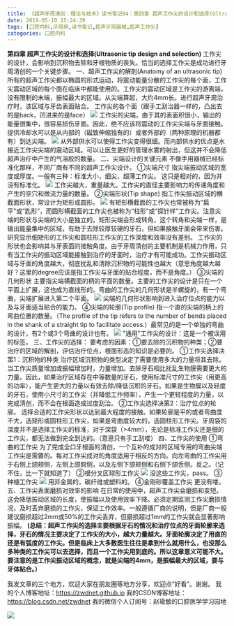 ```yaml
---
title: 《超声牙周清创：理论与技术》读书笔记04：第四章 超声工作尖的设计和选择(Ultrasonic tip design and selection)
date: 2019-05-10 15:24:39
tags: [口腔内科,牙周病,读书笔记,超声牙周器械,超声工作尖]
categories: 口腔内科
---
```


**第四章 超声工作尖的设计和选择(Ultrasonic tip design and selection)**
工作尖的设计，会影响到沉积物去除和牙根物质的丧失。恰当的选择工作尖是成功进行牙周清创的一个关键步骤。
一、超声工作尖的解剖(Anatomy of an ultrasonic tip)
所有的超声工作尖都以椭圆的形式运动，将震动能量分散的工作尖的每个面，工作尖震动区域的每个面在临床中都能使用的。工作尖的震动区域是工作尖的游离端，没有限制的末端，振幅最大的区域。从尖端算起，大约4mm长。进行超声牙周治疗时，该区域与牙齿表面贴合。
工作尖的各个面（跟手工刮治器一样的，凸出去的是back，凹进来的是face）
![](https://zymblog-1258069789.cos.ap-chengdu.myqcloud.com/blog0124-csyzzl04/01.png)
工作尖的尖端，由于其的表面积很小，输出的能量很集中，很容易损伤牙面。因此，绝不应该将震动的工作尖尖端与牙面接触。
提供冷却水可以是从内部的（磁致伸缩独有的）或者外部的（两种原理的机器都有）到达尖端。
![](https://zymblog-1258069789.cos.ap-chengdu.myqcloud.com/blog0124-csyzzl04/02.png)
从外部供水可以使得工作尖变得很细。而内部供水的优点是水接近工作尖尖端的震动区域。可以让医生更好的管理水雾的射出，但这并不会降低超声治疗中产生的气溶胶的数量。
二、尖端设计的关键元素
不像手用器械已经标准化那样，不同厂商有不同的超声工作尖设计。
①尖端尺寸
指尖端振动区域的宽度或厚度。一般有三种：标准大小，细尖，超薄工作尖。
这只是相对的，因为并没有标准化。
![](https://zymblog-1258069789.cos.ap-chengdu.myqcloud.com/blog0124-csyzzl04/03.png)
工作尖越大，重量越大。工作尖的直径主要影响力的传递角度和产生的空穴和微流力量的数量。
②尖端形状(Tip shape)
指工作尖振动区域的横截面形状，常设计为矩形或圆形。
![](https://zymblog-1258069789.cos.ap-chengdu.myqcloud.com/blog0124-csyzzl04/04.png)
有矩形横截面的工作尖也常被称为“扁平”或“匙形”，而圆形横截面的工作尖也被称为“柱形”或“探针样”工作尖。注意尖端的形状与尖端的大小是独立的。矩形尖端会形成转角，这个转角和尖端一样，是输出能量集中的区域，有助于去除较厚较硬的牙石，但如果接触牙面会带来伤害。研究显示细矩形的工作尖和圆柱形工作尖的工作深度和效率没有差别。
工作尖的形状也会影响其与牙表面的接触角度。由于牙周清创的主要机制是机械力作用，只有当工作尖的振动区域能接触到治疗的牙面时，治疗才有可能成功。工作尖振动区域与牙面的角度越大，彻底扰乱和清除沉积物的可能性也越大（意思角度越大越好？这里的degree应该是指工作尖与牙面的贴合程度，而不是角度。）
③尖端的几何形状
主要指尖端横截面的柄的平面的数量。主要的工作尖的设计是只在一个平面上扩展，这也成为直线形的。弯曲的工作尖的几何形状是半螺旋的，有一个弯曲，尖端扩展进入第二个平面。
![](https://zymblog-1258069789.cos.ap-chengdu.myqcloud.com/blog0124-csyzzl04/05.png)
尖端的几何形状影响到进入治疗位点的能力以及与牙面适当贴合的能力。
④尖端的轮廓(Tip profile)
指一个直的尖端的柄上的弯曲位置的数量。（The profile of the tip refers to the number of bends placed in the shank of a straight tip to facilitate access.）最常见的是一个单独的弯曲的设计，有2个或3个弯曲的设计也有。
![](https://zymblog-1258069789.cos.ap-chengdu.myqcloud.com/blog0124-csyzzl04/06.png)
"通用"工作尖的设计：这是一个被误用的标签。
三、工作尖的选择：
要考虑的因素：①要去除的沉积物的种类；②要治疗的区域的解剖，评估治疗位点，根面形态的知识是必要的。
①工作尖选择决策1：沉积物的种类
治疗区域沉积物的类型决定了需要使用多大的力量将其去除。当工作尖质量增加或振幅增加时，力量增加。去除牙石相比扰乱生物膜需要更大的力量。因此，如果治疗区域存在中等数量的牙石，使用标准尺寸的工作尖（用更高的功率），能产生更大的力量以有效去除/降低沉积的牙石。如果是生物膜以及轻度的牙石，使用小尺寸的工作尖（并降低工作频率），产生一个更轻程度的力量，以完成清创，而不会在根面造成过度刮治。
②工作尖选择决策2：治疗位点的轮廓。
选择合适的工作尖形状以达到最大程度的接触。如果轮廓是平的或者弯曲度不大，选矩形或圆柱形工作尖，如果是弯曲度较大的，选圆柱形工作尖。牙周袋的深度并不是选择工作尖的标准，对于深袋（>4mm），无论是标准工作尖还是细的工作尖，都无法做到完全到达的。（意思只有手工刮喽）
四、工作尖的使用
①弯曲的工作尖
为了完成全口牙根面的清创，一个互补的成对的区域专用的弯曲尖端工作尖是需要的。每对工作尖成对的角度适用于相反的方向。向左弯曲的工作尖用于右侧上颌颊侧，左侧上颌腭侧，以及左侧下颌颊侧和右侧下颌舌侧。反之。（记不住，比一下就知道了）
②根分叉区球形工作尖
![](https://zymblog-1258069789.cos.ap-chengdu.myqcloud.com/blog0124-csyzzl04/07.png)
没这些工作尖，pass。
③种植工作尖
![](https://zymblog-1258069789.cos.ap-chengdu.myqcloud.com/blog0124-csyzzl04/08.png)
用非金属的，碳纤维或塑料的。
④金刚砂覆盖工作尖
更没有喽。
五、工作尖表面磨损对效率的影响
在日常的使用中，超声工作尖会磨损和变短。这会降低振动区域的长度，使振幅以及使用效率下降。必须定期监测工作尖磨损情况，及时丢弃磨损的工作尖，保证工作效率。一般遵循厂商的说明，但是厂商一般建议磨损超过2mm或50%的工作尖丢弃，但磨损超过1mm的工作尖就会显著影响振幅。
**(总结：超声工作尖的选择主要根据牙石的情况和治疗位点的牙面轮廓来选择，牙石的情况主要决定了工作尖的大小，越大力量越大。牙面轮廓决定了用直的还是有弧度的工作尖。但是临床上大多数医生往往是拿到什么就用什么，也没那么多种类的工作尖可以去选择，而且一个工作尖用到底的。所以这章意义可能不大。要注意的是工作尖振动区域的概念，就是尖端的4mm，是振幅最大的区域，要与牙体贴合。）**

我发文章的三个地方，欢迎大家在朋友圈等地方分享，欢迎点“好看”。谢谢。
我的个人博客地址：https://zwdnet.github.io
我的CSDN博客地址：https://blog.csdn.net/zwdnet
我的微信个人订阅号：赵瑜敏的口腔医学学习园地

![](https://zymblog-1258069789.cos.ap-chengdu.myqcloud.com/other/wx.jpg)